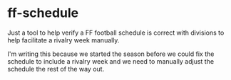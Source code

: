 # ff-schedule

Just a tool to help verify a FF football schedule is correct with divisions to help facilitate a rivalry week manually.

I'm writing this because we started the season before we could fix the schedule to include a rivalry week and we need to manually adjust the schedule the rest of the way out. 